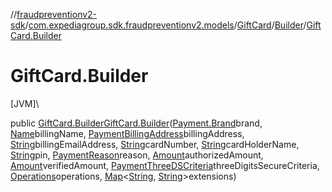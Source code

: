 //[fraudpreventionv2-sdk](../../../../index.md)/[com.expediagroup.sdk.fraudpreventionv2.models](../../index.md)/[GiftCard](../index.md)/[Builder](index.md)/[GiftCard.Builder](-gift-card.-builder.md)

# GiftCard.Builder

[JVM]\

public [GiftCard.Builder](index.md)[GiftCard.Builder](-gift-card.-builder.md)([Payment.Brand](../../-payment/-brand/index.md)brand, [Name](../../-name/index.md)billingName, [PaymentBillingAddress](../../-payment-billing-address/index.md)billingAddress, [String](https://docs.oracle.com/javase/8/docs/api/java/lang/String.html)billingEmailAddress, [String](https://docs.oracle.com/javase/8/docs/api/java/lang/String.html)cardNumber, [String](https://docs.oracle.com/javase/8/docs/api/java/lang/String.html)cardHolderName, [String](https://docs.oracle.com/javase/8/docs/api/java/lang/String.html)pin, [PaymentReason](../../-payment-reason/index.md)reason, [Amount](../../-amount/index.md)authorizedAmount, [Amount](../../-amount/index.md)verifiedAmount, [PaymentThreeDSCriteria](../../-payment-three-d-s-criteria/index.md)threeDigitsSecureCriteria, [Operations](../../-operations/index.md)operations, [Map](https://docs.oracle.com/javase/8/docs/api/java/util/Map.html)&lt;[String](https://docs.oracle.com/javase/8/docs/api/java/lang/String.html), [String](https://docs.oracle.com/javase/8/docs/api/java/lang/String.html)&gt;extensions)
